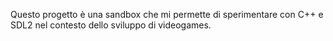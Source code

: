 Questo progetto è una sandbox che mi permette di sperimentare con C++ e SDL2 nel contesto dello sviluppo di videogames.
